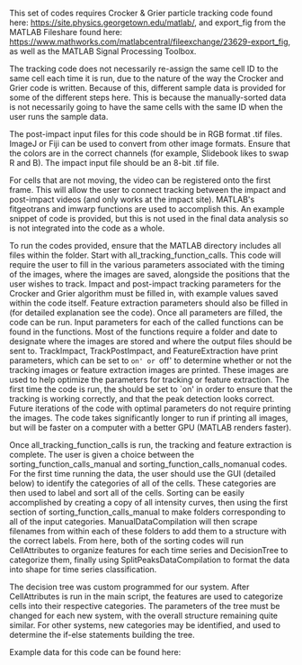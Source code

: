This set of codes requires Crocker & Grier particle tracking code found here: 
https://site.physics.georgetown.edu/matlab/, and export_fig from the MATLAB Fileshare found here: 
https://www.mathworks.com/matlabcentral/fileexchange/23629-export_fig, as well as the MATLAB Signal Processing Toolbox.

The tracking code does not necessarily re-assign the same cell ID to the same cell each time it is run, due to the nature of the way the Crocker and Grier code is written. Because of this, different sample data is provided for some of the different steps here. This is because the manually-sorted data is not necessarily going to have the same cells with the same ID when the user runs the sample data. 

The post-impact input files for this code should be in RGB format .tif files. ImageJ or Fiji can be used to convert from other image formats. Ensure that the colors are in the correct channels (for example, Slidebook likes to swap R and B). The impact input file should be an 8-bit .tif file. 

For cells that are not moving, the video can be registered onto the first frame. This will allow the user to connect tracking between the impact and post-impact videos (and only works at the impact site). MATLAB's fitgeotrans and imwarp functions are used to accomplish this. An example snippet of code is provided, but this is not used in the final data analysis so is not integrated into the code as a whole.

To run the codes provided, ensure that the MATLAB directory includes all files within the folder. Start with all\_tracking\_function\_calls. This code will require the user to fill in the various parameters associated with the timing of the images, where the images are saved, alongside the positions that the user wishes to track. Impact and post-impact tracking parameters for the Crocker and Grier algorithm must be filled in, with example values saved within the code itself. Feature extraction parameters should also be filled in (for detailed explanation see the code). Once all parameters are filled, the code can be run. Input parameters for each of the called functions can be found in the functions. Most of the functions require a folder and date to designate where the images are stored and where the output files should be sent to. TrackImpact, TrackPostImpact, and FeatureExtraction have print parameters, which can be set to `on' or `off' to determine whether or not the tracking images or feature extraction images are printed. These images are used to help optimize the parameters for tracking or feature extraction. The first time the code is run, the should be set to `on' in order to ensure that the tracking is working correctly, and that the peak detection looks correct. Future iterations of the code with optimal parameters do not require printing the images. The code takes significantly longer to run if printing all images, but will be faster on a computer with a better GPU (MATLAB renders faster).

Once all_tracking_function_calls is run, the tracking and feature extraction is complete. The user is given a choice between the sorting_function_calls_manual and 
sorting_function_calls_nomanual codes. For the first time running the data, the user should use the GUI (detailed below) to identify the categories of all of the cells. These categories are then used to label and sort all of the cells. Sorting can be easily accomplished by creating a copy of all intensity curves, then using the first section of sorting_function_calls_manual to make folders corresponding to all of the input categories. ManualDataCompilation will then scrape filenames from within each of these folders to add them to a structure with the correct labels. From here, both of the sorting codes will run CellAttributes to organize features for each time series and DecisionTree to categorize them, finally using SplitPeaksDataCompilation to format the data into shape for time series classification.

The decision tree was custom programmed for our system. After CellAttributes is run in the main script, the features are used to categorize cells into their respective categories. The parameters of the tree must be changed for each new system, with the overall structure remaining quite similar. For other systems, new categories may be identified, and used to determine the if-else statements building the tree.

Example data for this code can be found here:
